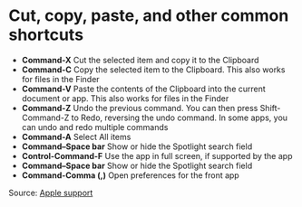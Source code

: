 # Cut, copy, paste, and other common shortcuts
 * **Command-X** Cut the selected item and copy it to the Clipboard
 * **Command-C** Copy the selected item to the Clipboard. This also works for files in the Finder
 * **Command-V** Paste the contents of the Clipboard into the current document or app. This also works for files in the Finder
 * **Command-Z** Undo the previous command. You can then press Shift-Command-Z to Redo, reversing the undo command. In some apps, you can undo and redo multiple commands
 * **Command-A** Select All items
 * **Command–Space bar** Show or hide the Spotlight search field
 * **Control-Command-F** Use the app in full screen, if supported by the app
 * **Command–Space bar** Show or hide the Spotlight search field
 * **Command-Comma (,)** Open preferences for the front app

Source: [Apple support](https://support.apple.com/en-us/HT201236)
 